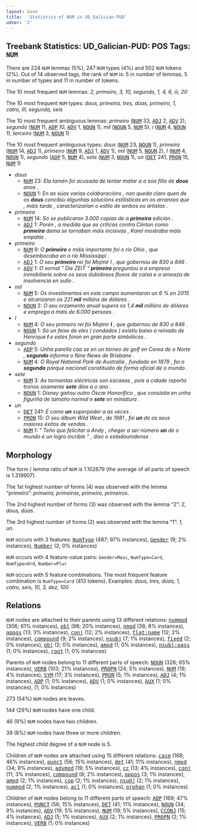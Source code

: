 ```yaml
---
layout: base
title:  'Statistics of NUM in UD_Galician-PUD'
udver: '2'
---
```


## Treebank Statistics: UD_Galician-PUD: POS Tags: `NUM`

There are 224 `NUM` lemmas (5%), 247 `NUM` types (4%) and 502 `NUM` tokens (2%).
Out of 14 observed tags, the rank of `NUM` is: 5 in number of lemmas, 5 in number of types and 11 in number of tokens.

The 10 most frequent `NUM` lemmas: <em>2, primeiro, 3, 10, segundo, 1, 4, 6, iii, 20</em>

The 10 most frequent `NUM` types:  <em>dous, primeira, tres, dúas, primeiro, 1, catro, III, segunda, seis</em>

The 10 most frequent ambiguous lemmas: <em>primeiro</em> (<tt><a href="gl_pud-pos-NUM.html">NUM</a></tt> 33, <tt><a href="gl_pud-pos-ADJ.html">ADJ</a></tt> 2, <tt><a href="gl_pud-pos-ADV.html">ADV</a></tt> 2), <em>segundo</em> (<tt><a href="gl_pud-pos-NUM.html">NUM</a></tt> 11, <tt><a href="gl_pud-pos-ADP.html">ADP</a></tt> 10, <tt><a href="gl_pud-pos-ADV.html">ADV</a></tt> 1, <tt><a href="gl_pud-pos-NOUN.html">NOUN</a></tt> 1), <em>mil</em> (<tt><a href="gl_pud-pos-NOUN.html">NOUN</a></tt> 5, <tt><a href="gl_pud-pos-NUM.html">NUM</a></tt> 5), <em>i</em> (<tt><a href="gl_pud-pos-NUM.html">NUM</a></tt> 4, <tt><a href="gl_pud-pos-NOUN.html">NOUN</a></tt> 1), <em>terceiro</em> (<tt><a href="gl_pud-pos-NUM.html">NUM</a></tt> 3, <tt><a href="gl_pud-pos-NOUN.html">NOUN</a></tt> 1)

The 10 most frequent ambiguous types:  <em>dous</em> (<tt><a href="gl_pud-pos-NUM.html">NUM</a></tt> 23, <tt><a href="gl_pud-pos-NOUN.html">NOUN</a></tt> 1), <em>primeira</em> (<tt><a href="gl_pud-pos-NUM.html">NUM</a></tt> 14, <tt><a href="gl_pud-pos-ADJ.html">ADJ</a></tt> 1), <em>primeiro</em> (<tt><a href="gl_pud-pos-NUM.html">NUM</a></tt> 9, <tt><a href="gl_pud-pos-ADJ.html">ADJ</a></tt> 1, <tt><a href="gl_pud-pos-ADV.html">ADV</a></tt> 1), <em>mil</em> (<tt><a href="gl_pud-pos-NUM.html">NUM</a></tt> 5, <tt><a href="gl_pud-pos-NOUN.html">NOUN</a></tt> 2), <em>I</em> (<tt><a href="gl_pud-pos-NUM.html">NUM</a></tt> 4, <tt><a href="gl_pud-pos-NOUN.html">NOUN</a></tt> 1), <em>segundo</em> (<tt><a href="gl_pud-pos-ADP.html">ADP</a></tt> 5, <tt><a href="gl_pud-pos-NUM.html">NUM</a></tt> 4), <em>sete</em> (<tt><a href="gl_pud-pos-NUM.html">NUM</a></tt> 3, <tt><a href="gl_pud-pos-NOUN.html">NOUN</a></tt> 1), <em>un</em> (<tt><a href="gl_pud-pos-DET.html">DET</a></tt> 241, <tt><a href="gl_pud-pos-PRON.html">PRON</a></tt> 15, <tt><a href="gl_pud-pos-NUM.html">NUM</a></tt> 1)


* <em>dous</em>
  * <tt><a href="gl_pud-pos-NUM.html">NUM</a></tt> 23: <em>Ela tamén foi acusada de tentar matar a a súa filla de <b>dous</b> anos .</em>
  * <tt><a href="gl_pud-pos-NOUN.html">NOUN</a></tt> 1: <em>En as súas varias colaboracións , non queda claro quen de os <b>dous</b> concibiu algunhas solucións estilísticas en os arranxos que , máis tarde , caracterizarían o estilo de ambos os artistas .</em>
* <em>primeira</em>
  * <tt><a href="gl_pud-pos-NUM.html">NUM</a></tt> 14: <em>Só se publicaron 3.000 copias de a <b>primeira</b> edición .</em>
  * <tt><a href="gl_pud-pos-ADJ.html">ADJ</a></tt> 1: <em>Porén , a medida que as críticas contra Clinton como <b>primeira</b> dama se tornaban máis incisivas , Karel mostraba máis empatía .</em>
* <em>primeiro</em>
  * <tt><a href="gl_pud-pos-NUM.html">NUM</a></tt> 9: <em>O <b>primeiro</b> e máis importante foi o río Ohio , que desembocaba en o río Mississippi .</em>
  * <tt><a href="gl_pud-pos-ADJ.html">ADJ</a></tt> 1: <em>O seu <b>primeiro</b> rei foi Mojmír I , que gobernou de 830 a 846 .</em>
  * <tt><a href="gl_pud-pos-ADV.html">ADV</a></tt> 1: <em>O xornal " Die ZEIT " <b>primeiro</b> preguntou a a empresa inmobiliaria sobre os seus dubidosos fluxos de caixa e a ameaza de insolvencia en xullo .</em>
* <em>mil</em>
  * <tt><a href="gl_pud-pos-NUM.html">NUM</a></tt> 5: <em>Os investimentos en este campo aumentaron un 6 % en 2015 e alcanzaron os 221 <b>mil</b> millóns de dólares .</em>
  * <tt><a href="gl_pud-pos-NOUN.html">NOUN</a></tt> 2: <em>O seu orzamento anual supera os 1,4 <b>mil</b> millóns de dólares e emprega a máis de 6.000 persoas .</em>
* <em>I</em>
  * <tt><a href="gl_pud-pos-NUM.html">NUM</a></tt> 4: <em>O seu primeiro rei foi Mojmír <b>I</b> , que gobernou de 830 a 846 .</em>
  * <tt><a href="gl_pud-pos-NOUN.html">NOUN</a></tt> 1: <em>Só un feixe de eles ( condados ) existiu baixo o reinado de Henrique <b>I</b> e estes foron en gran parte simbólicos .</em>
* <em>segundo</em>
  * <tt><a href="gl_pud-pos-ADP.html">ADP</a></tt> 5: <em>Unha parella coa se en un torneo de golf en Corea de o Norte , <b>segundo</b> informa o Nine News de Brisbane .</em>
  * <tt><a href="gl_pud-pos-NUM.html">NUM</a></tt> 4: <em>O Royal National Park de Australia , fundado en 1879 , foi o <b>segundo</b> parque nacional constituído de forma oficial de o mundo .</em>
* <em>sete</em>
  * <tt><a href="gl_pud-pos-NUM.html">NUM</a></tt> 3: <em>As tormentas eléctricas son escasas , pois a cidade reporta tronos soamente <b>sete</b> días a o ano .</em>
  * <tt><a href="gl_pud-pos-NOUN.html">NOUN</a></tt> 1: <em>Disney gañou outro Óscar Honorífico , que consistía en unha figuriña de tamaño normal e <b>sete</b> en miniatura .</em>
* <em>un</em>
  * <tt><a href="gl_pud-pos-DET.html">DET</a></tt> 241: <em>É como <b>un</b> superpoder a as veces .</em>
  * <tt><a href="gl_pud-pos-PRON.html">PRON</a></tt> 15: <em>O seu álbum Wild West , de 1981 , foi <b>un</b> de os seus maiores éxitos de vendas .</em>
  * <tt><a href="gl_pud-pos-NUM.html">NUM</a></tt> 1: <em>" Teño que felicitar a Andy , chegar a ser número <b>un</b> de o mundo é un logro incrible " , dixo o estadounidense .</em>

## Morphology

The form / lemma ratio of `NUM` is 1.102679 (the average of all parts of speech is 1.319907).

The 1st highest number of forms (4) was observed with the lemma “primeiro”: <em>primeira, primeiras, primeiro, primeiros</em>.

The 2nd highest number of forms (3) was observed with the lemma “2”: <em>2, dous, dúas</em>.

The 3rd highest number of forms (2) was observed with the lemma “1”: <em>1, un</em>.

`NUM` occurs with 3 features: <tt><a href="gl_pud-feat-NumType.html">NumType</a></tt> (487; 97% instances), <tt><a href="gl_pud-feat-Gender.html">Gender</a></tt> (9; 2% instances), <tt><a href="gl_pud-feat-Number.html">Number</a></tt> (2; 0% instances)

`NUM` occurs with 4 feature-value pairs: `Gender=Masc`, `NumType=Card`, `NumType=Ord`, `Number=Plur`

`NUM` occurs with 5 feature combinations.
The most frequent feature combination is `NumType=Card` (413 tokens).
Examples: <em>dous, tres, dúas, 1, catro, seis, 10, 3, dez, 100</em>


## Relations

`NUM` nodes are attached to their parents using 13 different relations: <tt><a href="gl_pud-dep-nummod.html">nummod</a></tt> (306; 61% instances), <tt><a href="gl_pud-dep-obl.html">obl</a></tt> (98; 20% instances), <tt><a href="gl_pud-dep-nmod.html">nmod</a></tt> (38; 8% instances), <tt><a href="gl_pud-dep-appos.html">appos</a></tt> (13; 3% instances), <tt><a href="gl_pud-dep-conj.html">conj</a></tt> (12; 2% instances), <tt><a href="gl_pud-dep-flat-name.html">flat:name</a></tt> (12; 2% instances), <tt><a href="gl_pud-dep-compound.html">compound</a></tt> (9; 2% instances), <tt><a href="gl_pud-dep-nsubj.html">nsubj</a></tt> (7; 1% instances), <tt><a href="gl_pud-dep-fixed.html">fixed</a></tt> (2; 0% instances), <tt><a href="gl_pud-dep-obj.html">obj</a></tt> (2; 0% instances), <tt><a href="gl_pud-dep-amod.html">amod</a></tt> (1; 0% instances), <tt><a href="gl_pud-dep-nsubj-pass.html">nsubj:pass</a></tt> (1; 0% instances), <tt><a href="gl_pud-dep-root.html">root</a></tt> (1; 0% instances)

Parents of `NUM` nodes belong to 11 different parts of speech: <tt><a href="gl_pud-pos-NOUN.html">NOUN</a></tt> (326; 65% instances), <tt><a href="gl_pud-pos-VERB.html">VERB</a></tt> (103; 21% instances), <tt><a href="gl_pud-pos-PROPN.html">PROPN</a></tt> (24; 5% instances), <tt><a href="gl_pud-pos-NUM.html">NUM</a></tt> (19; 4% instances), <tt><a href="gl_pud-pos-SYM.html">SYM</a></tt> (17; 3% instances), <tt><a href="gl_pud-pos-PRON.html">PRON</a></tt> (5; 1% instances), <tt><a href="gl_pud-pos-ADJ.html">ADJ</a></tt> (4; 1% instances), <tt><a href="gl_pud-pos-ADP.html">ADP</a></tt> (1; 0% instances), <tt><a href="gl_pud-pos-ADV.html">ADV</a></tt> (1; 0% instances), <tt><a href="gl_pud-pos-AUX.html">AUX</a></tt> (1; 0% instances),  (1; 0% instances)

273 (54%) `NUM` nodes are leaves.

144 (29%) `NUM` nodes have one child.

46 (9%) `NUM` nodes have two children.

39 (8%) `NUM` nodes have three or more children.

The highest child degree of a `NUM` node is 5.

Children of `NUM` nodes are attached using 15 different relations: <tt><a href="gl_pud-dep-case.html">case</a></tt> (168; 46% instances), <tt><a href="gl_pud-dep-punct.html">punct</a></tt> (56; 15% instances), <tt><a href="gl_pud-dep-det.html">det</a></tt> (41; 11% instances), <tt><a href="gl_pud-dep-nmod.html">nmod</a></tt> (34; 9% instances), <tt><a href="gl_pud-dep-advmod.html">advmod</a></tt> (19; 5% instances), <tt><a href="gl_pud-dep-cc.html">cc</a></tt> (13; 4% instances), <tt><a href="gl_pud-dep-conj.html">conj</a></tt> (11; 3% instances), <tt><a href="gl_pud-dep-compound.html">compound</a></tt> (8; 2% instances), <tt><a href="gl_pud-dep-appos.html">appos</a></tt> (3; 1% instances), <tt><a href="gl_pud-dep-amod.html">amod</a></tt> (2; 1% instances), <tt><a href="gl_pud-dep-cop.html">cop</a></tt> (2; 1% instances), <tt><a href="gl_pud-dep-nsubj.html">nsubj</a></tt> (2; 1% instances), <tt><a href="gl_pud-dep-nummod.html">nummod</a></tt> (2; 1% instances), <tt><a href="gl_pud-dep-acl.html">acl</a></tt> (1; 0% instances), <tt><a href="gl_pud-dep-orphan.html">orphan</a></tt> (1; 0% instances)

Children of `NUM` nodes belong to 11 different parts of speech: <tt><a href="gl_pud-pos-ADP.html">ADP</a></tt> (169; 47% instances), <tt><a href="gl_pud-pos-PUNCT.html">PUNCT</a></tt> (56; 15% instances), <tt><a href="gl_pud-pos-DET.html">DET</a></tt> (41; 11% instances), <tt><a href="gl_pud-pos-NOUN.html">NOUN</a></tt> (34; 9% instances), <tt><a href="gl_pud-pos-ADV.html">ADV</a></tt> (19; 5% instances), <tt><a href="gl_pud-pos-NUM.html">NUM</a></tt> (19; 5% instances), <tt><a href="gl_pud-pos-CCONJ.html">CCONJ</a></tt> (15; 4% instances), <tt><a href="gl_pud-pos-ADJ.html">ADJ</a></tt> (5; 1% instances), <tt><a href="gl_pud-pos-AUX.html">AUX</a></tt> (2; 1% instances), <tt><a href="gl_pud-pos-PROPN.html">PROPN</a></tt> (2; 1% instances), <tt><a href="gl_pud-pos-VERB.html">VERB</a></tt> (1; 0% instances)

